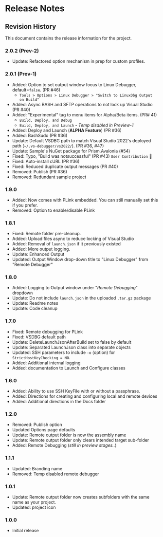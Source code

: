 # Release Notes

## Revision History

This document contains the release information for the project.

### 2.0.2 (Prev-2)

* Update: Refactored option mechanism in prep for custom profiles.

### 2.0.1 (Prev-1)

* Added: Option to set output window focus to Linux Debugger, default=`false`. (PR #46)
  * `Tools > Options > Linux Debugger > "Switch to LinuxDbg Output on Build"`
* Added: Async BASH and SFTP operations to not lock up Visual Studio (PR #40)
* Added: "Experimental" tag to menu items for Alpha/Beta items. (PR# 41)
  * `Build, Deploy, and Debug`
  * `Build, Deploy, and Launch` - _Temp disabled in Preview-1_
* Added: Deploy and Launch (**ALPHA Feature**) (PR #36)
* Added: BashSudo (PR #36)
* Update: Default VSDBG path to match Visual Studio 2022's deployed path (`~/.vs-debugger/vs2022/`). (PR #36, #47)
* Update: Sample's NuGet package for Prism.Avalonia (#54)
* Fixed: Typo, "Build was notsuccessful" (PR #43) `User Contribution` :rocket:
* Fixed: Auto-install cURL (PR #36)
* Fixed: Reduced duplicate output messages (PR #40)
* Removed: Publish (PR #36)
* Removed: Redundant sample project

### 1.9.0

* Added: Now comes with PLink embedded. You can still manually set this if you prefer.
* Removed: Option to enable/disable PLink

### 1.8.1

* Fixed: Remote folder pre-cleanup.
* Added: Upload files async to reduce locking of Visual Studio
* Added: Removal of `launch.json` if it previously existed
* Added: More output logging.
* Update: Enhanced Output
* Updated: Output Window drop-down title to "Linux Debugger" from "Remote Debugger"

### 1.8.0

* Added: Logging to Output window under "_Remote Debugging_" dropdown
* Update: Do not include `launch.json` in the uploaded `.tar.gz` package
* Update: Readme notes
* Update: Code cleanup

### 1.7.0

* Fixed: Remote debugging for PLink
* Fixed: VSDBG default path
* Update: DeleteLaunchJsonAfterBuild set to false by default
* Update: Separated LaunchJson class into separate objects
* Updated: SSH parameters to include `-o` (option) for `StrictHostKeyChecking = NO`.
* Added: Additional internal logging
* Added: documentation to Launch and Configure classes

### 1.6.0

* Added: Ability to use SSH KeyFile with or without a passphrase.
* Added: Directions for creating and configuring local and remote devices
* Added: Additional directions in the Docs folder

### 1.2.0

* Removed: Publish option
* Updated Options page defaults
* Update: Remote output folder is now the assembly name
* Update: Remote output folder only clears intended target sub-folder
* Added: Remote Debugging (_still in preview stages.._)

### 1.1.1

* Updated: Branding name
* Removed: Temp disabled remote debugger

### 1.0.1

* Update: Remote output folder now creates subfolders with the same name as your project.
* Updated: project icon

### 1.0.0

* Initial release

